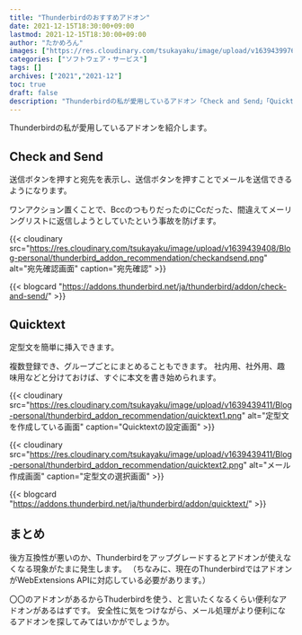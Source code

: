 ```yaml
---
title: "Thunderbirdのおすすめアドオン"
date: 2021-12-15T18:30:00+09:00
lastmod: 2021-12-15T18:30:00+09:00
author: "たかめろん"
images: ["https://res.cloudinary.com/tsukayaku/image/upload/v1639439976/Blog-personal/thunderbird_addon_recommendation/thumbnail.png"]
categories: ["ソフトウェア・サービス"]
tags: []
archives: ["2021","2021-12"]
toc: true
draft: false
description: "Thunderbirdの私が愛用しているアドオン「Check and Send」「Quicktext」を紹介します。"
---
```


Thunderbirdの私が愛用しているアドオンを紹介します。

<!--more-->

## Check and Send
送信ボタンを押すと宛先を表示し、送信ボタンを押すことでメールを送信できるようになります。

ワンアクション置くことで、BccのつもりだったのにCcだった、間違えてメーリングリストに返信しようとしていたという事故を防げます。

{{< cloudinary src="https://res.cloudinary.com/tsukayaku/image/upload/v1639439408/Blog-personal/thunderbird_addon_recommendation/checkandsend.png" alt="宛先確認画面" caption="宛先確認" >}}

{{< blogcard "https://addons.thunderbird.net/ja/thunderbird/addon/check-and-send/" >}}

## Quicktext
定型文を簡単に挿入できます。

複数登録でき、グループごとにまとめることもできます。
社内用、社外用、趣味用などと分けておけば、すぐに本文を書き始められます。

{{< cloudinary src="https://res.cloudinary.com/tsukayaku/image/upload/v1639439411/Blog-personal/thunderbird_addon_recommendation/quicktext1.png" alt="定型文を作成している画面" caption="Quicktextの設定画面" >}}

{{< cloudinary src="https://res.cloudinary.com/tsukayaku/image/upload/v1639439411/Blog-personal/thunderbird_addon_recommendation/quicktext2.png" alt="メール作成画面" caption="定型文の選択画面" >}}

{{< blogcard "https://addons.thunderbird.net/ja/thunderbird/addon/quicktext/" >}}

## まとめ
後方互換性が悪いのか、Thunderbirdをアップグレードするとアドオンが使えなくなる現象がたまに発生します。
（ちなみに、現在のThunderbirdではアドオンがWebExtensions APIに対応している必要があります。）

〇〇のアドオンがあるからThuderbirdを使う、と言いたくなるくらい便利なアドオンがあるはずです。
安全性に気をつけながら、メール処理がより便利になるアドオンを探してみてはいかがでしょうか。
